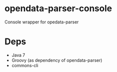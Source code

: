 opendata-parser-console
=====

Console wrapper for opedata-parser

Deps
=====

  * Java 7 
  * Groovy (as dependency of opendata-parser)
  * commons-cli
  
  
